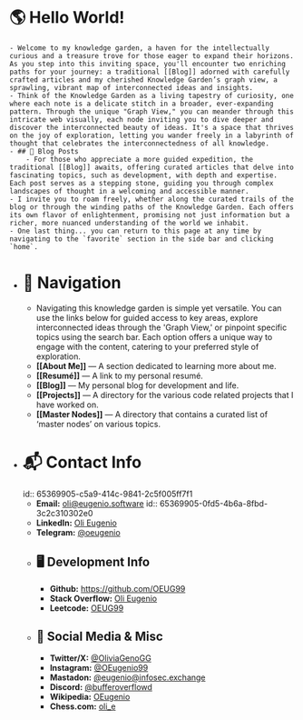 # 🌎 Hello World!
	- Welcome to my knowledge garden, a haven for the intellectually curious and a treasure trove for those eager to expand their horizons. As you step into this inviting space, you'll encounter two enriching paths for your journey: a traditional [[Blog]] adorned with carefully crafted articles and my cherished Knowledge Garden’s graph view, a sprawling, vibrant map of interconnected ideas and insights.
	- Think of the Knowledge Garden as a living tapestry of curiosity, one where each note is a delicate stitch in a broader, ever-expanding pattern. Through the unique "Graph View," you can meander through this intricate web visually, each node inviting you to dive deeper and discover the interconnected beauty of ideas. It's a space that thrives on the joy of exploration, letting you wander freely in a labyrinth of thought that celebrates the interconnectedness of all knowledge.
	- ## 📜 Blog Posts
		- For those who appreciate a more guided expedition, the traditional [[Blog]] awaits, offering curated articles that delve into fascinating topics, such as development, with depth and expertise. Each post serves as a stepping stone, guiding you through complex landscapes of thought in a welcoming and accessible manner.
	- I invite you to roam freely, whether along the curated trails of the blog or through the winding paths of the Knowledge Garden. Each offers its own flavor of enlightenment, promising not just information but a richer, more nuanced understanding of the world we inhabit.
	- One last thing... you can return to this page at any time by navigating to the `favorite` section in the side bar and clicking `home`.
- #  🧭 Navigation
	- Navigating this knowledge garden is simple yet versatile. You can use the links below for guided access to key areas, explore interconnected ideas through the 'Graph View,' or pinpoint specific topics using the search bar. Each option offers a unique way to engage with the content, catering to your preferred style of exploration.
	- **[[About Me]]** — A section dedicated to learning more about me.
	- **[[Resumé]]**  — A link to my personal resumé.
	- **[[Blog]]** — My personal blog for development and life.
	- **[[Projects]]** — A directory for the various code related projects that I have worked on.
	- **[[Master Nodes]]** — A directory that contains a curated list of ‘master nodes’ on various topics.
- # 📬 Contact Info
  id:: 65369905-c5a9-414c-9841-2c5f005ff7f1
	- **Email:** [oli@eugenio.software](email:oli@eugenio.software)
	  id:: 65369905-0fd5-4b6a-8fbd-3c2c310302e0
	- **LinkedIn:** [Oli Eugenio](https://www.linkedin.com/in/oli-eugenio)
	- **Telegram:** [@oeugenio](https://t.me/oeugenio)
	- ## 🖥️ Development Info
		- **Github:** https://github.com/OEUG99
		- **Stack Overflow:** [Oli Eugenio](https://stackoverflow.com/users/21506081/oli-eugenio)
		- **Leetcode:** [OEUG99](https://leetcode.com/OEUG99/)
	- ## 📲 Social Media & Misc
		- **Twitter/X:** [@OliviaGenoGG](x.com/OliviaGenoGG)
		- **Instagram:** [@OEugenio99](instagram.com/oeugenio99)
		- **Mastadon:** [@eugenio@infosec.exchange](https://infosec.exchange/@eugenio)
		- **Discord:** [@bufferoverflowd](https://discord.com/users/1164374755277799444)
		- **Wikipedia:** [OEugenio](https://en.wikipedia.org/wiki/User:OEugenio)
		- **Chess.com:** [oli_e](https://www.chess.com/member/oli_e)